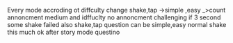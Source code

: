 Every mode accroding ot diffculty change
shake,tap ->simple ,easy _>count annoncment medium and idffuclty no annoncment
challenging if 3 second some shake failed 
also shake,tap question can be simple,easy normal shake this much ok after story mode questino
